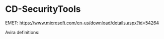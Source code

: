 # CD-SecurityTools

EMET:  https://www.microsoft.com/en-us/download/details.aspx?id=54264

Avira definitions:  
